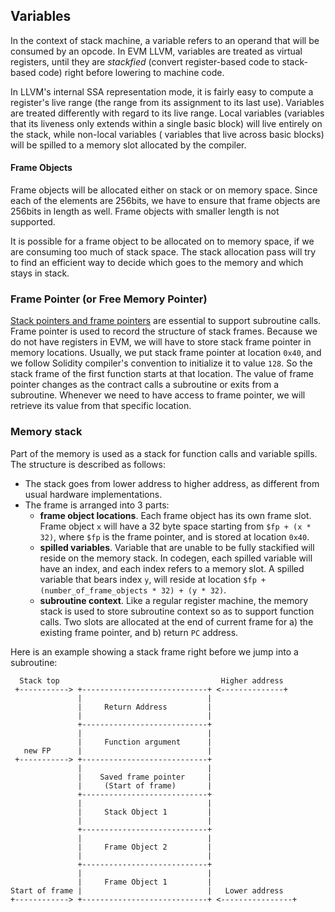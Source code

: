 ## Variables

In the context of stack machine, a variable refers to an operand that will be consumed by an opcode. In EVM LLVM,
variables are treated as virtual registers, until they are *stackfied* (convert register-based code to stack-based code)
right before lowering to machine code.

In LLVM's internal SSA representation mode, it is fairly easy to compute a register's live range (the range from its
assignment to its last use). Variables are treated differently with regard to its live range. Local variables (variables
that its liveness only extends within a single basic block) will live entirely on the stack, while non-local variables (
variables that live across basic blocks) will be spilled to a memory slot allocated by the compiler.

#### Frame Objects

Frame objects will be allocated either on stack or on memory space. Since each of the elements are 256bits, we have to
ensure that frame objects are 256bits in length as well. Frame objects with smaller length is not supported.

It is possible for a frame object to be allocated on to memory space, if we are consuming too much of stack space. The
stack allocation pass will try to find an efficient way to decide which goes to the memory and which stays in stack.

### Frame Pointer (or Free Memory Pointer)

[Stack pointers and frame pointers](https://en.wikipedia.org/wiki/Call_stack#Stack_and_frame_pointers) are essential to
support subroutine calls. Frame pointer is used to record the structure of stack frames. Because we do not have
registers in EVM, we will have to store stack frame pointer in memory locations. Usually, we put stack frame pointer at
location `0x40`, and we follow Solidity compiler's convention to initialize it to value `128`. So the stack frame of the
first function starts at that location. The value of frame pointer changes as the contract calls a subroutine or exits
from a subroutine. Whenever we need to have access to frame pointer, we will retrieve its value from that specific
location.

### Memory stack

Part of the memory is used as a stack for function calls and variable spills. The structure is described as follows:

* The stack goes from lower address to higher address, as different from usual hardware implementations.
* The frame is arranged into 3 parts:
    * **frame object locations**. Each frame object has its own frame slot. Frame object `x` will have a 32 byte space
      starting from `$fp + (x * 32)`, where `$fp` is the frame pointer, and is stored at location `0x40`.
    * **spilled variables**. Variable that are unable to be fully stackified will reside on the memory stack. In
      codegen, each spilled variable will have an index, and each index refers to a memory slot. A spilled variable that
      bears index `y`, will reside at location `$fp + (number_of_frame_objects * 32) + (y * 32)`.
    * **subroutine context**. Like a regular register machine, the memory stack is used to store subroutine context so
      as to support function calls. Two slots are allocated at the end of current frame for a) the existing frame
      pointer, and b) return `PC` address.

Here is an example showing a stack frame right before we jump into a subroutine:

```
  Stack top                                    Higher address
 +-----------> +----------------------------+ <--------------+
               |                            |
               |     Return Address         |
               |                            |
               +----------------------------+
               |                            |
               |     Function argument      |
   new FP      |                            |
 +-----------> +----------------------------+
               |                            |
               |    Saved frame pointer     |
               |     (Start of frame)       |
               +----------------------------+
               |                            |
               |     Stack Object 1         |
               |                            |
               +----------------------------+
               |                            |
               |     Frame Object 2         |
               |                            |
               +----------------------------+
               |                            |
               |     Frame Object 1         |
Start of frame |                            |   Lower address
+------------> +----------------------------+ <----------------+
```
